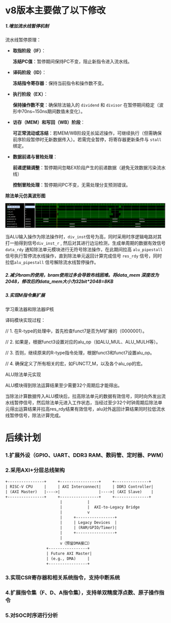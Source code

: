 # v8版本主要做了以下修改

##### 1.增加流水线暂停机制

流水线暂停原理：

- **取指阶段（IF）**：

  **冻结PC值**：暂停期间保持PC不变，阻止新指令进入流水线。

- **译码阶段（ID）**：

  **冻结指令寄存器**：保持当前指令和操作数不变。

- **执行阶段（EX）**：

  **保持操作数不变**：确保除法输入的 `dividend` 和 `divisor` 在暂停期间稳定（波形中70ns~150ns期间数值未变化）。

- **访存（MEM）和写回（WB）阶段**：

  **可正常流动或冻结**：若MEM/WB阶段无长延迟操作，可继续执行（但需确保前序阶段暂停时无新数据传入）。若需完全暂停，将寄存器更新条件与 `stall` 绑定。

- **数据前递与冒险处理**：

  **前递逻辑调整**：暂停期间忽略EX阶段产生的前递数据（避免无效数据污染流水线）

  **控制冒险处理**：暂停期间PC不变，无需处理分支预测错误。

**除法单元仿真波形图**

![image-20250416171410312](../../img/除法单元仿真波形图.png)

当ALU输入操作为除法操作时，`div_inst`信号为高，同时采用时序逻辑电路对其打一拍得到信号`div_inst_r` , 然后对其进行边沿检测，生成单周期的数据有效信号 `data_rdy` 通知除法单元模块进行无符号除法操作，在此期间拉高 `alu_pipestall` 信号执行暂停流水线操作，直到除法单元返回计算完成信号 `res_rdy` 信号，同时拉低`alu_pipestall` 信号解除流水线暂停操作。



##### 2.减少bram的使用，bram使用过多会导致布线困难。将data_mem 深度改为2048，修改后的data_mem大小为32bit*2048=8KB



##### 3.实现M指令集扩展

学习乘法器和除法器IP核

译码模块实现过程：

// 1. 在R-type的处理中，首先检查funct7是否为M扩展的（0000001）。

// 2. 如果是，根据funct3设置对应的alu_op（如ALU_MUL、ALU_MULH等）。

// 3. 否则，继续原来的R-type指令处理，根据funct3和funct7设置alu_op。

// 4. 确保定义了所有相关的宏，如FUNCT7_M，以及各个alu_op的宏。

ALU除法单元实现

ALU模块得到除法运算结果至少需要32个周期后才能得出。

当除法计算数据传入ALU模块后，拉高除法单元的数据有效信号，同时向外发出流水线暂停信号，然后除法单元进入工作状态，当经过至少32个时钟周期后除法单元得出运算结果并拉高res_rdy结果有效信号，alu对外返回计算结果同时拉低流水线暂停信号，除法计算完成。





# 后续计划



### 1.扩展外设（GPIO、UART、DDR3 RAM、数码管、定时器、PWM）

### 2.采用AXI+分层总线架构

```
+----------------+     +-----------------+     +---------------+
| RISC-V CPU     |     | AXI Interconnect|     | DDR3 Controller|
| (AXI Master)   |---->|                 |---->| (AXI Slave)    |
+----------------+     +-----------------+     +---------------+
                        |           |
                        |           |  AXI-to-Legacy Bridge
                        |           v
                        |     +-----------------+
                        |     | Legacy Devices  |
                        |     | (RAM/GPIO/Timer)|
                        |     +-----------------+
                        |
                        v（预留DMA接口）
                  +-----------------+
                  | Future AXI Master|
                  | (e.g., DMA)     |
                  +-----------------+
```

### 3.实现CSR寄存器和相关系统指令，支持中断系统

### 4.扩展指令集（F、D、A指令集），支持单双精度浮点数、原子操作指令

### 5.对SOC时序进行分析